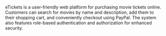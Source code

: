 eTickets is a user-friendly web platform for purchasing movie
tickets online. Customers can search for movies by name and
description, add them to their shopping cart, and conveniently
checkout using PayPal. The system also features role-based
authentication and authorization for enhanced security.
